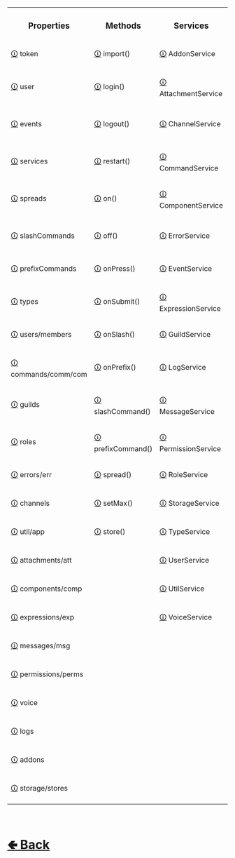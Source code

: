 
<table>

[comment]: <> ( top row )

<tr><th>
<h3>  Properties  </h3>
</th><th>
<h3>  Methods  </h3>
</th><th>
<h3>  Services  </h3>
</th><th>
<h3>  Classes  </h3>
</th><th>
<h3>  Internals  </h3>
</th></tr>



[comment]: <> ( 1st row )


<tr><td>

[comment]: <> (Property)
[🛈](https://github.com/paishee/noscord.js/wiki/Client.token) token
</td><td>

[comment]: <> (Method)
[🛈](https://github.com/paishee/noscord.js/wiki/Client.import()) import()
</td><td>

[comment]: <> (Service)
[🛈](https://github.com/paishee/noscord.js/wiki/AddonService) AddonService
</td><td>

[comment]: <> (Class)
[🛈](https://github.com/paishee/noscord.js/wiki/Event) Event
</td><td>

[comment]: <> (Internal)
[🛈](https://github.com/paishee/noscord.js/wiki/Client._base) _base
</td></tr>



[comment]: <> ( 2nd row )


<tr><td>

[comment]: <> (Property)
[🛈](https://github.com/paishee/noscord.js/wiki/Client.user) user
</td><td>

[comment]: <> (Method)
[🛈](https://github.com/paishee/noscord.js/wiki/Client.login()) login()
</td><td>

[comment]: <> (Service)
[🛈](https://github.com/paishee/noscord.js/wiki/AttachmentService) AttachmentService
</td><td>

[comment]: <> (Class)
[🛈](https://github.com/paishee/noscord.js/wiki/Embed) Embed
</td><td>

[comment]: <> (Internal)
[🛈](https://github.com/paishee/noscord.js/wiki/Client._handler) _handler
</td></tr>


[comment]: <> ( 3rd row )


<tr><td>

[comment]: <> (Property)
[🛈](https://github.com/paishee/noscord.js/wiki/Client.events) events
</td><td>

[comment]: <> (Method)
[🛈](https://github.com/paishee/noscord.js/wiki/Client.logout()) logout()
</td><td>

[comment]: <> (Service)
[🛈](https://github.com/paishee/noscord.js/wiki/ChannelService) ChannelService
</td><td>

[comment]: <> (Class)
[🛈](https://github.com/paishee/noscord.js/wiki/Button) Button
</td><td>

[comment]: <> (Internal)
[🛈](https://github.com/paishee/noscord.js/wiki/Client._baseEvents) _baseEvents
</td></tr>


[comment]: <> ( 4th row )


<tr><td>

[comment]: <> (Property)
[🛈](https://github.com/paishee/noscord.js/wiki/Client.services) services
</td><td>

[comment]: <> (Method)
[🛈](https://github.com/paishee/noscord.js/wiki/Client.restart()) restart()
</td><td>

[comment]: <> (Service)
[🛈](https://github.com/paishee/noscord.js/wiki/CommandService) CommandService
</td><td>

[comment]: <> (Class)
[🛈](https://github.com/paishee/noscord.js/wiki/Selection) Selection
</td><td>

[comment]: <> (Internal)
[🛈](https://github.com/paishee/noscord.js/wiki/Client._basePerms) _basePerms
</td></tr>


[comment]: <> ( 5th row )


<tr><td>

[comment]: <> (Property)
[🛈](https://github.com/paishee/noscord.js/wiki/Client.spreads) spreads
</td><td>

[comment]: <> (Method)
[🛈](https://github.com/paishee/noscord.js/wiki/Client.on()) on()
</td><td>

[comment]: <> (Service)
[🛈](https://github.com/paishee/noscord.js/wiki/ComponentService) ComponentService
</td><td>

[comment]: <> (Class)
[🛈](https://github.com/paishee/noscord.js/wiki/Row) Row
</td><td>

[comment]: <> (Internal)
[🛈](https://github.com/paishee/noscord.js/wiki/Client._staticEvents) _staticEvents
</td></tr>


[comment]: <> ( 6th row )


<tr><td>

[comment]: <> (Property)
[🛈](https://github.com/paishee/noscord.js/wiki/Client.slashCommands) slashCommands
</td><td>

[comment]: <> (Method)
[🛈](https://github.com/paishee/noscord.js/wiki/Client.off()) off()
</td><td>

[comment]: <> (Service)
[🛈](https://github.com/paishee/noscord.js/wiki/ErrorService) ErrorService
</td><td>

[comment]: <> (Class)
[🛈](https://github.com/paishee/noscord.js/wiki/Blank) Blank
</td><td>

[comment]: <> (Internal)
[🛈](https://github.com/paishee/noscord.js/wiki/Client._customPerms) _customPerms
</td></tr>


[comment]: <> ( 7th row )


<tr><td>

[comment]: <> (Property)
[🛈](https://github.com/paishee/noscord.js/wiki/Client.prefixCommands) prefixCommands
</td><td>

[comment]: <> (Method)
[🛈](https://github.com/paishee/noscord.js/wiki/Client.onPress()) onPress()
</td><td>

[comment]: <> (Service)
[🛈](https://github.com/paishee/noscord.js/wiki/EventService) EventService
</td><td>

[comment]: <> (Class)
</td><td>

[comment]: <> (Internal)
[🛈](https://github.com/paishee/noscord.js/wiki/Client._instances) _instances
</td></tr>


[comment]: <> ( 8th row )


<tr><td>

[comment]: <> (Property)
[🛈](https://github.com/paishee/noscord.js/wiki/Client.types) types
</td><td>

[comment]: <> (Method)
[🛈](https://github.com/paishee/noscord.js/wiki/Client.onSubmit()) onSubmit()
</td><td>

[comment]: <> (Service)
[🛈](https://github.com/paishee/noscord.js/wiki/ExpressionService) ExpressionService
</td><td>

[comment]: <> (Class)
</td><td>

[comment]: <> (Internal)
</td></tr>


[comment]: <> ( 9th row )


<tr><td>

[comment]: <> (Property)
[🛈](https://github.com/paishee/noscord.js/wiki/Client.users) users/members
</td><td>

[comment]: <> (Method)
[🛈](https://github.com/paishee/noscord.js/wiki/Client.onSlash()) onSlash()
</td><td>

[comment]: <> (Service)
[🛈](https://github.com/paishee/noscord.js/wiki/GuildService) GuildService
</td><td>

[comment]: <> (Class)
</td><td>

[comment]: <> (Internal)
</td></tr>


[comment]: <> ( 10th row )


<tr><td>

[comment]: <> (Property)
[🛈](https://github.com/paishee/noscord.js/wiki/Client.commands) commands/comm/com
</td><td>

[comment]: <> (Method)
[🛈](https://github.com/paishee/noscord.js/wiki/Client.onPrefix()) onPrefix()
</td><td>

[comment]: <> (Service)
[🛈](https://github.com/paishee/noscord.js/wiki/LogService) LogService
</td><td>

[comment]: <> (Class)
</td><td>

[comment]: <> (Internal)
</td></tr>


[comment]: <> ( 11th row )


<tr><td>

[comment]: <> (Property)
[🛈](https://github.com/paishee/noscord.js/wiki/Client.guilds) guilds
</td><td>

[comment]: <> (Method)
[🛈](https://github.com/paishee/noscord.js/wiki/Client.slashCommand()) slashCommand()
</td><td>

[comment]: <> (Service)
[🛈](https://github.com/paishee/noscord.js/wiki/MessageService) MessageService
</td><td>

[comment]: <> (Class)
</td><td>

[comment]: <> (Internal)
</td></tr>


[comment]: <> ( 12th row )


<tr><td>

[comment]: <> (Property)
[🛈](https://github.com/paishee/noscord.js/wiki/Client.roles) roles
</td><td>

[comment]: <> (Method)
[🛈](https://github.com/paishee/noscord.js/wiki/Client.prefixCommand()) prefixCommand()
</td><td>

[comment]: <> (Service)
[🛈](https://github.com/paishee/noscord.js/wiki/PermissionService) PermissionService
</td><td>

[comment]: <> (Class)
</td><td>

[comment]: <> (Internal)
</td></tr>


[comment]: <> ( 13th row )


<tr><td>

[comment]: <> (Property)
[🛈](https://github.com/paishee/noscord.js/wiki/Client.errors) errors/err
</td><td>

[comment]: <> (Method)
[🛈](https://github.com/paishee/noscord.js/wiki/Client.spread()) spread()
</td><td>

[comment]: <> (Service)
[🛈](https://github.com/paishee/noscord.js/wiki/RoleService) RoleService
</td><td>

[comment]: <> (Class)
</td><td>

[comment]: <> (Internal)
</td></tr>


[comment]: <> ( 14th row )


<tr><td>

[comment]: <> (Property)
[🛈](https://github.com/paishee/noscord.js/wiki/Client.channels) channels
</td><td>

[comment]: <> (Method)

[🛈](https://github.com/paishee/noscord.js/wiki/Client.setMax()) setMax()
</td><td>

[comment]: <> (Service)
[🛈](https://github.com/paishee/noscord.js/wiki/StorageService) StorageService
</td><td>

[comment]: <> (Class)
</td><td>

[comment]: <> (Internal)
</td></tr>


[comment]: <> ( 15th row )


<tr><td>

[comment]: <> (Property)
[🛈](https://github.com/paishee/noscord.js/wiki/Client.util) util/app
</td><td>

[comment]: <> (Method)
[🛈](https://github.com/paishee/noscord.js/wiki/Client.store()) store()
</td><td>

[comment]: <> (Service)
[🛈](https://github.com/paishee/noscord.js/wiki/TypeService) TypeService
</td><td>

[comment]: <> (Class)
</td><td>

[comment]: <> (Internal)
</td></tr>


[comment]: <> ( 16th row )


<tr><td>

[comment]: <> (Property)
[🛈](https://github.com/paishee/noscord.js/wiki/Client.attachments) attachments/att
</td><td>

[comment]: <> (Method)
</td><td>

[comment]: <> (Service)
[🛈](https://github.com/paishee/noscord.js/wiki/UserService) UserService
</td><td>

[comment]: <> (Class)
</td><td>

[comment]: <> (Internal)
</td></tr>


[comment]: <> ( 17th row )


<tr><td>

[comment]: <> (Property)
[🛈](https://github.com/paishee/noscord.js/wiki/Client.components) components/comp
</td><td>

[comment]: <> (Method)
</td><td>

[comment]: <> (Service)
[🛈](https://github.com/paishee/noscord.js/wiki/UtilService) UtilService
</td><td>

[comment]: <> (Class)
</td><td>

[comment]: <> (Internal)
</td></tr>


[comment]: <> ( 18th row )


<tr><td>

[comment]: <> (Property)
[🛈](https://github.com/paishee/noscord.js/wiki/Client.expressions) expressions/exp
</td><td>

[comment]: <> (Method)
</td><td>

[comment]: <> (Service)
[🛈](https://github.com/paishee/noscord.js/wiki/VoiceService) VoiceService
</td><td>

[comment]: <> (Class)
</td><td>

[comment]: <> (Internal)
</td></tr>


[comment]: <> ( 19th row )


<tr><td>

[comment]: <> (Property)
[🛈](https://github.com/paishee/noscord.js/wiki/Client.messages) messages/msg
</td><td>

[comment]: <> (Method)
</td><td>

[comment]: <> (Service)
</td><td>

[comment]: <> (Class)
</td><td>

[comment]: <> (Internal)
</td></tr>


[comment]: <> ( 20th row )


<tr><td>

[comment]: <> (Property)
[🛈](https://github.com/paishee/noscord.js/wiki/Client.permissions) permissions/perms
</td><td>

[comment]: <> (Method)
</td><td>

[comment]: <> (Service)
</td><td>

[comment]: <> (Class)
</td><td>

[comment]: <> (Internal)
</td></tr>


[comment]: <> ( 21st row )


<tr><td>

[comment]: <> (Property)
[🛈](https://github.com/paishee/noscord.js/wiki/Client.voice) voice
</td><td>

[comment]: <> (Method)
</td><td>

[comment]: <> (Service)
</td><td>

[comment]: <> (Class)
</td><td>

[comment]: <> (Internal)
</td></tr>


[comment]: <> ( 22nd row )


<tr><td>

[comment]: <> (Property)
[🛈](https://github.com/paishee/noscord.js/wiki/Client.logs) logs
</td><td>

[comment]: <> (Method)
</td><td>

[comment]: <> (Service)
</td><td>

[comment]: <> (Class)
</td><td>

[comment]: <> (Internal)
</td></tr>


[comment]: <> ( 23rd row )


<tr><td>

[comment]: <> (Property)
[🛈](https://github.com/paishee/noscord.js/wiki/Client.addons) addons
</td><td>

[comment]: <> (Method)
</td><td>

[comment]: <> (Service)
</td><td>

[comment]: <> (Class)
</td><td>

[comment]: <> (Internal)
</td></tr>


[comment]: <> ( 24th row )


<tr><td>

[comment]: <> (Property)
[🛈](https://github.com/paishee/noscord.js/wiki/Client.storage) storage/stores
</td><td>

[comment]: <> (Method)
</td><td>

[comment]: <> (Service)
</td><td>

[comment]: <> (Class)
</td><td>

[comment]: <> (Internal)
</td></tr>



</table>

<br> <h1> [🢀 Back](https://github.com/paishee/noscord.js/wiki/Client) </h1>